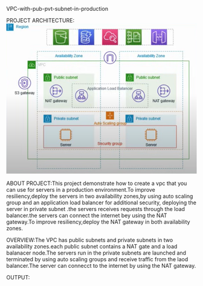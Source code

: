 VPC-with-pub-pvt-subnet-in-production

PROJECT ARCHITECTURE:
![image alt](https://github.com/pranali-sawant20/VPC-with-pub-pvt-subnet-in-production/blob/c3ff1ac73a58e51e87475b461d8ffe76ddca183a/architecture.png) 

ABOUT PROJECT:This project demonstrate how to create a vpc that you can use for servers in a production environment.To improve resiliency,deploy the servers in two availability zones,by using
auto scaling group and an application load balancer for additional security, deploying the server in private subnet .the servers receives requests through the load balancer.the servers can 
connect the internet bey using the NAT gateway.To improve resiliency,deploy the NAT gateway in both availability zones.

OVERVIEW:The VPC has public subnets and private subnets in two availability zones.each public subnet contains a NAT gate and a load balanacer node.The servers run in the private subnets are 
launched and terminated by using auto scaling groups and receive traffic from the laod balancer.The server can connecct to the internet by using
the NAT gateway.

OUTPUT:
